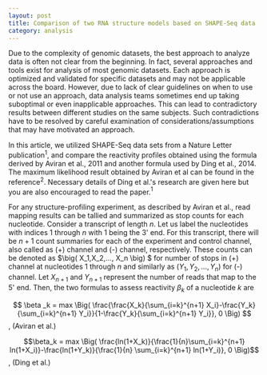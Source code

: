 ```yaml
---
layout: post
title: Comparison of two RNA structure models based on SHAPE-Seq data 
category: analysis
---
```


Due to the complexity of genomic datasets, the best approach to analyze data is often not clear from the beginning. In fact, several approaches and tools exist for analysis of most genomic datasets. Each approach is optimized and validated for specific datasets and may not be applicable across the board. However, due to lack of clear guidelines on when to use or not use an approach, data analysis teams sometimes end up taking suboptimal or even inapplicable approaches. This can lead to contradictory results between different studies on the same subjects. Such contradictions have to be resolved by careful examination of considerations/assumptions that may have motivated an approach.

In this article, we utilized SHAPE-Seq data sets from a Nature Letter publication$^1$, and compare the reactivity profiles obtained using the formula derived by Aviran et al., 2011 and another formula used by Ding et al., 2014. The maximum likelihood result obtained by Aviran et al can be found in the reference$^2$. Necessary details of Ding et al.'s research are given here but you are also encouraged to read the paper.$^1$

For any structure-profiling experiment, as described by Aviran et al., read mapping results can be tallied and summarized as stop counts for each nucleotide. Consider a transcript of length $n$. Let us label the nucleotides with indices 1 through $n$ with 1 being the 3' end. For this transcript, there will be $n+1$ count summaries for each of the experiment and control channel, also called as (+) channel and (-) channel, respectively. These counts can be denoted as $\big( X_1,X_2,..., X_n \big) $ for number of stops in (+) channel at nucleotides 1 through $n$ and similarly as $\big(Y_1,Y_2,... ,Y_n\big)$ for (-) channel. Let  $X_{n+1}$ and $Y_{n+1}$ represent the number of reads that map to the 5' end. Then, the two formulas to assess reactivity $\beta _k$ of a nucleotide $k$ are 

$$ \beta _k = max \Big( \frac{\frac{X_k}{\sum_{i=k}^{n+1} X_i}-\frac{Y_k}{\sum_{i=k}^{n+1} Y_i}}{1-\frac{Y_k}{\sum_{i=k}^{n+1} Y_i}}, 0 \Big) $$,		(Aviran et al.) 


$$\beta_k = max \Big( \frac{ln(1+X_k)}{\frac{1}{n}\sum_{i=k}^{n+1} ln(1+X_i)}-\frac{ln(1+Y_k)}{\frac{1}{n} \sum_{i=k}^{n+1} ln(1+Y_i)}, 0 \Big)$$, 		(Ding et al.)
 
